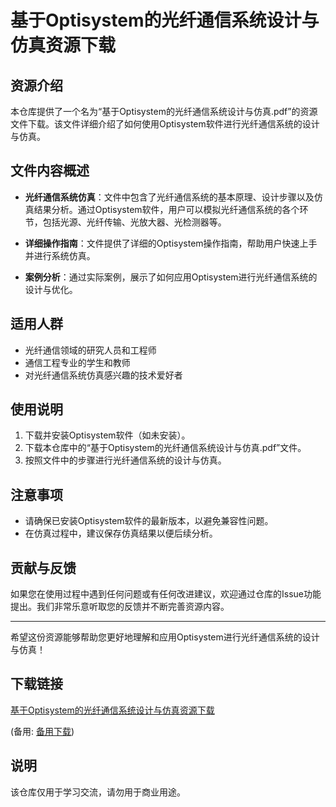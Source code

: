# 基于Optisystem的光纤通信系统设计与仿真资源下载

## 资源介绍

本仓库提供了一个名为“基于Optisystem的光纤通信系统设计与仿真.pdf”的资源文件下载。该文件详细介绍了如何使用Optisystem软件进行光纤通信系统的设计与仿真。

## 文件内容概述

- **光纤通信系统仿真**：文件中包含了光纤通信系统的基本原理、设计步骤以及仿真结果分析。通过Optisystem软件，用户可以模拟光纤通信系统的各个环节，包括光源、光纤传输、光放大器、光检测器等。

- **详细操作指南**：文件提供了详细的Optisystem操作指南，帮助用户快速上手并进行系统仿真。

- **案例分析**：通过实际案例，展示了如何应用Optisystem进行光纤通信系统的设计与优化。

## 适用人群

- 光纤通信领域的研究人员和工程师
- 通信工程专业的学生和教师
- 对光纤通信系统仿真感兴趣的技术爱好者

## 使用说明

1. 下载并安装Optisystem软件（如未安装）。
2. 下载本仓库中的“基于Optisystem的光纤通信系统设计与仿真.pdf”文件。
3. 按照文件中的步骤进行光纤通信系统的设计与仿真。

## 注意事项

- 请确保已安装Optisystem软件的最新版本，以避免兼容性问题。
- 在仿真过程中，建议保存仿真结果以便后续分析。

## 贡献与反馈

如果您在使用过程中遇到任何问题或有任何改进建议，欢迎通过仓库的Issue功能提出。我们非常乐意听取您的反馈并不断完善资源内容。

---

希望这份资源能够帮助您更好地理解和应用Optisystem进行光纤通信系统的设计与仿真！

## 下载链接
[基于Optisystem的光纤通信系统设计与仿真资源下载](https://pan.quark.cn/s/2d3ff43ce5e0) 

(备用: [备用下载](https://pan.baidu.com/s/1WTBgzN_k6SOif5a667DUHg?pwd=1234))

## 说明

该仓库仅用于学习交流，请勿用于商业用途。
